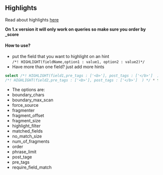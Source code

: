 ## Highlights
Read about highlights [here](https://www.elastic.co/guide/en/elasticsearch/reference/current/search-request-highlighting.html)

**On 1.x version it will only work on queries so make sure you order by _score**

#### How to use?
 * put the field that you want to highlight on an hint <br>
  ``` /*! HIGHLIGHT(fieldName,option1 : value1, option2 : value2)*/ ```
 * Have more than one field? just add more hints
```sql
select /*! HIGHLIGHT(field1,pre_tags : ['<b>'], post_tags : ['</b>']  ) */ 
/*! HIGHLIGHT(field2,pre_tags : ['<b>'], post_tags : ['</b>']  ) */ * from myIndex
```
 * The options are:
  * boundary_chars
  * boundary_max_scan
  * force_source
  * fragmenter
  * fragment_offset
  * fragment_size
  * highlight_filter
  * matched_fields
  * no_match_size
  * num_of_fragments
  * order
  * phrase_limit
  * post_tage
  * pre_tags
  * require_field_match


